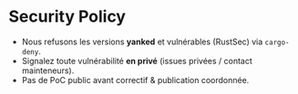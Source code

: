 # Security Policy

- Nous refusons les versions **yanked** et vulnérables (RustSec) via `cargo-deny`.
- Signalez toute vulnérabilité **en privé** (issues privées / contact mainteneurs).
- Pas de PoC public avant correctif & publication coordonnée.
